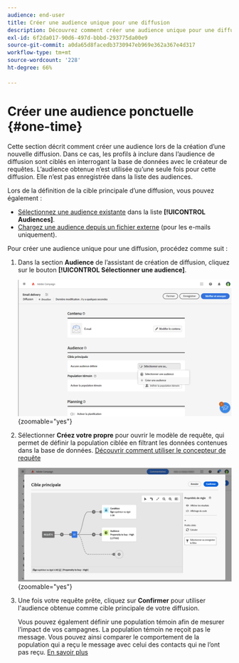 ```yaml
---
audience: end-user
title: Créer une audience unique pour une diffusion
description: Découvrez comment créer une audience unique pour une diffusion.
exl-id: 6f2da017-90d6-497d-bbbd-293775da00e9
source-git-commit: a0da65d8facedb3730947eb969e362a367e4d317
workflow-type: tm+mt
source-wordcount: '228'
ht-degree: 66%

---
```


# Créer une audience ponctuelle {#one-time}

Cette section décrit comment créer une audience lors de la création d’une nouvelle diffusion. Dans ce cas, les profils à inclure dans l’audience de diffusion sont ciblés en interrogant la base de données avec le créateur de requêtes. L’audience obtenue n’est utilisée qu’une seule fois pour cette diffusion. Elle n’est pas enregistrée dans la liste des audiences.

Lors de la définition de la cible principale d’une diffusion, vous pouvez également :
* [Sélectionnez une audience existante](add-audience.md) dans la liste **[!UICONTROL Audiences]**.
* [Chargez une audience depuis un fichier externe](file-audience.md) (pour les e-mails uniquement).

Pour créer une audience unique pour une diffusion, procédez comme suit :

1. Dans la section **Audience** de l’assistant de création de diffusion, cliquez sur le bouton **[!UICONTROL Sélectionner une audience]**.

   ![](assets/segment-builder0.png){zoomable=&quot;yes&quot;}

1. Sélectionner **Créez votre propre** pour ouvrir le modèle de requête, qui permet de définir la population ciblée en filtrant les données contenues dans la base de données. [Découvrir comment utiliser le concepteur de requête](../query/query-modeler-overview.md)

   ![](assets/query-modeler.png){zoomable=&quot;yes&quot;}

1. Une fois votre requête prête, cliquez sur **Confirmer** pour utiliser l&#39;audience obtenue comme cible principale de votre diffusion.

   Vous pouvez également définir une population témoin afin de mesurer l’impact de vos campagnes. La population témoin ne reçoit pas le message. Vous pouvez ainsi comparer le comportement de la population qui a reçu le message avec celui des contacts qui ne l’ont pas reçu. [En savoir plus](control-group.md)
